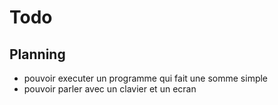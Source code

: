 # Todo


Planning
----
- pouvoir executer un programme qui fait une somme simple 
- pouvoir parler avec un clavier et un ecran 

